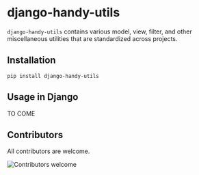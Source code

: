 # django-handy-utils

`django-handy-utils` contains various model, view, filter, and other miscellaneous utilities that are standardized across projects.

## Installation

```shell
pip install django-handy-utils
```

## Usage in Django

TO COME


## Contributors

All contributors are welcome.

<img src="https://www.mfdx.link/badges/open-to-contributors.png" alt="Contributors welcome"/>